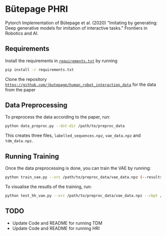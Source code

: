# Bütepage PHRI

Pytorch Implementation of Bütepage et al. (2020) "Imitating by generating: Deep generative models for imitation of interactive tasks." Frontiers in Robotics and AI.

## Requirements

Install the requirements in [`requirements.txt`](requirements.txt) by running

```bash
pip install -r requirements.txt
```

Clone the repository [`https://github.com/jbutepage/human_robot_interaction_data`](https://github.com/jbutepage/human_robot_interaction_data) for the data from the paper

## Data Preprocessing

To preprocess the data according to the paper, run:

```bash
python data_preproc.py --dst-dir /path/to/preproc_data
```

This creates three files, `labelled_sequences.npz`, `vae_data.npz` and `tdm_data.npz`.

## Running Training

Once the data preprocessing is done, you can train the VAE by running:

```bash
python train_vae.py --src /path/to/preproc_data/vae_data.npz (--results /path/to/results_dir)
```

To visualise the resutls of the training, run:

```bash
python test_hh_vae.py --src /path/to/preproc_data/vae_data.npz --ckpt /path/to/model.pth
```

## TODO

- Update Code and README for running TDM
- Update Code and README for running HRI
